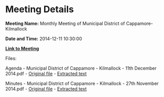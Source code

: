 # Meeting Details

**Meeting Name:** Monthly Meeting of Municipal District of Cappamore-Kilmallock

**Date and Time:** 2014-12-11 10:30:00

**[Link to Meeting](https://www.limerick.ie/council/whats-on/monthly-meeting-municipal-district-cappamore-kilmallock-14)**

Files: 

Agenda - Municipal District of Cappamore - Kilmallock - 11th December 2014.pdf - [Original file](https://www.limerick.ie/sites/default/files/media/documents/2017-07/agenda_-_municipal_district_of_cappamore_-_kilmallock_-_11th_december_2014.pdf) - [Extracted text](./Agenda%20-%20Municipal%20District%20of%20Cappamore%20-%20Kilmallock%20-%2011th%20December%202014.md)

Minutes - Municipal District of Cappamore - Kilmallock - 27th November 2014.pdf - [Original file](https://www.limerick.ie/sites/default/files/media/documents/2017-07/minutes_-_municipal_district_of_cappamore_-_kilmallock_-_27th_november_2014.pdf) - [Extracted text](./Minutes%20-%20Municipal%20District%20of%20Cappamore%20-%20Kilmallock%20-%2027th%20November%202014.md)

